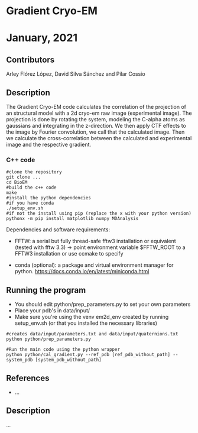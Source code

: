 # Gradient Cryo-EM
# January, 2021
## Contributors
Arley Flórez López, David Silva Sánchez and Pilar Cossio

## Description

The Gradient Cryo-EM code calculates the correlation of the projection of an structural model with a 2d cryo-em raw image (experimental image). The projection is done by rotating the system, modeling the C-alpha atoms as gaussians and integrating in the z-direction. We then apply CTF effects to the image by Fourier convolution, we call that the calculated image. Then we calculate the cross-correlation between the calculated and experimental image and the respective gradient. 

### C++ code

```
#clone the repository
git clone ...
cd BioEM
#build the c++ code
make
#install the python dependencies
#if you have conda
./setup_env.sh
#if not the install using pip (replace the x with your python version)
pythonx -m pip install matplotlib numpy MDAnalysis
```

Dependencies and software requirements:

* FFTW: a serial but fully thread-safe fftw3 installation or equivalent (tested with fftw 3.3)
     -> point environment variable $FFTW_ROOT to a FFTW3 installation or use ccmake to specify

* conda (optional): a package and virtual environment manager for python. https://docs.conda.io/en/latest/miniconda.html

## Running the program

* You should edit python/prep_parameters.py to set your own parameters
* Place your pdb's in data/input/
* Make sure you're using the venv em2d_env created by running setup_env.sh (or that you installed the necessary libraries)

```
#creates data/input/parameters.txt and data/input/quaternions.txt
python python/prep_parameters.py

#Run the main code using the python wrapper 
python python/cal_gradient.py --ref_pdb [ref_pdb_without_path] --system_pdb [system_pdb_without_path]
```


## References
* ...
## Description
...
